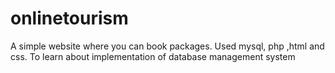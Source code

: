# onlinetourism
 A simple website where you can book packages. Used mysql, php ,html and css. To learn about implementation of database management system
